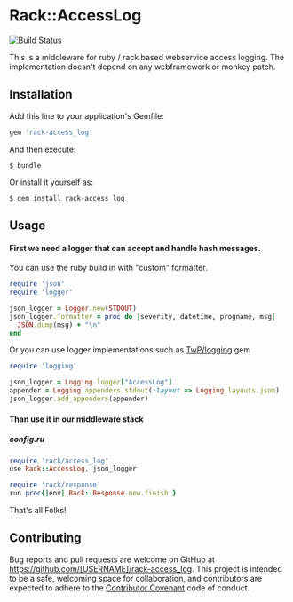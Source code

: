 # Rack::AccessLog

[![Build Status](https://travis-ci.org/emartech/rack-access_log.svg?branch=master)](https://travis-ci.org/emartech/rack-access_log)

This is a middleware for ruby / rack based webservice access logging.
The implementation doesn't depend on any webframework or monkey patch.

## Installation

Add this line to your application's Gemfile:

```ruby
gem 'rack-access_log'
```

And then execute:

    $ bundle

Or install it yourself as:

    $ gem install rack-access_log

## Usage

#### First we need a logger that can accept and handle hash messages.

You can use the ruby build in with "custom" formatter.

```ruby
require 'json'
require 'logger'

json_logger = Logger.new(STDOUT)
json_logger.formatter = proc do |severity, datetime, progname, msg|
  JSON.dump(msg) + "\n"
end
```

Or you can use logger implementations such as [TwP/logging](https://github.com/TwP/logging) gem

```ruby
require 'logging'

json_logger = Logging.logger["AccessLog"]
appender = Logging.appenders.stdout(:layout => Logging.layouts.json)
json_logger.add_appenders(appender)
```

#### Than use it in our middleware stack
##### config.ru

```ruby
require 'rack/access_log'
use Rack::AccessLog, json_logger

require 'rack/response'
run proc{|env| Rack::Response.new.finish }
```

That's all Folks!

## Contributing

Bug reports and pull requests are welcome on GitHub at https://github.com/[USERNAME]/rack-access_log. This project is intended to be a safe, welcoming space for collaboration, and contributors are expected to adhere to the [Contributor Covenant](http://contributor-covenant.org) code of conduct.

